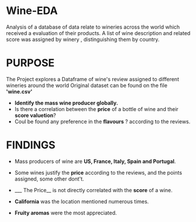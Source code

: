 # Wine-EDA
Analysis of a database of data relate to wineries across the world which received a evaluation of their products.
A list of wine description and related score was assigned by winery , distinguishing them by country.

# PURPOSE

 The Project explores a Dataframe of wine's review assigned to different wineries around the world
 Original dataset can be found on the file __'wine.csv'__
 
 * __Identify the mass wine producer globally.__
 * Is there a correlation between the __price__ of a bottle of wine and their __score valuetion__?
 * Coul be found any preference in the __flavours__ ? according to the reviews.
 
 # FINDINGS
 
* Mass producers of wine are __US, France, Italy, Spain and Portugal__. 
* Some wines justify the __price__ according to the reviews, and the points assigned, some other dont't.
* ___ The Price__ is not directly correlated with the __score__ of a wine. 

* __California__ was the location mentioned numerous times.
* __Fruity aromas__ were the most appreciated.
